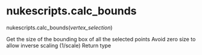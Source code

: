 # nukescripts.calc_bounds
nukescripts.calc_bounds(_vertex_selection_)

Get the size of the bounding box of all the selected points Avoid zero size to allow inverse scaling (1/scale)
Return type
